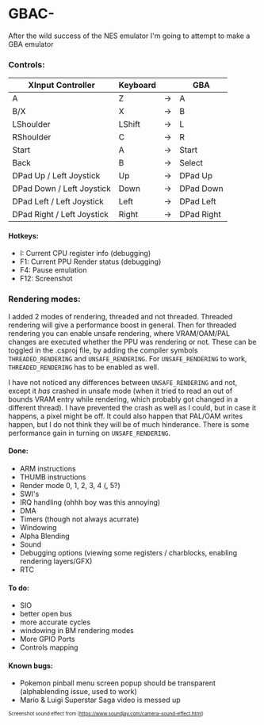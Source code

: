 # GBAC-
After the wild success of the NES emulator I'm going to attempt to make a GBA emulator

### Controls:
| XInput Controller | Keyboard |    | GBA|
|-------------------|----------|----|----|
| A | Z | -> | A | 
| B/X | X | -> | B | 
| LShoulder| LShift | -> | L |
| RShoulder| C | -> | R |
| Start | A | -> | Start |
| Back | B | -> | Select |
| DPad Up / Left Joystick| Up | -> | DPad Up |
| DPad Down / Left Joystick| Down | -> | DPad Down |
| DPad Left / Left Joystick| Left | -> | DPad Left |
| DPad Right / Left Joystick| Right | -> | DPad Right |

#### Hotkeys:
 - I: Current CPU register info (debugging)
 - F1: Current PPU Render status (debugging)
 - F4: Pause emulation
 - F12: Screenshot
 
### Rendering modes:
I added 2 modes of rendering, threaded and not threaded. Threaded rendering will give a performance boost in general. Then for threaded rendering you can enable unsafe rendering, where VRAM/OAM/PAL changes are executed whether the PPU was rendering or not. These can be toggled in the .csproj file, by adding the compiler symbols `THREADED_RENDERING` and `UNSAFE_RENDERING`. For `UNSAFE_RENDERING` to work, `THREADED_RENDERING` has to be enabled as well. 

I have not noticed any differences between `UNSAFE_RENDERING` and not, except it _has_ crashed in unsafe mode (when it tried to read an out of bounds VRAM entry while rendering, which probably got changed in a different thread). I have prevented the crash as well as I could, but in case it happens, a pixel might be off. It could also happen that PAL/OAM writes happen, but I do not think they will be of much hinderance. There is some performance gain in turning on `UNSAFE_RENDERING`.

#### Done:
  - ARM instructions
  - THUMB instructions
  - Render mode 0, 1, 2, 3, 4 (, 5?)
  - SWI's
  - IRQ handling (ohhh boy was this annoying)
  - DMA
  - Timers (though not always acurrate)
  - Windowing
  - Alpha Blending
  - Sound
  - Debugging options (viewing some registers / charblocks, enabling rendering layers/GFX)
  - RTC
  
#### To do:
  - SIO
  - better open bus
  - more accurate cycles
  - windowing in BM rendering modes
  - More GPIO Ports
  - Controls mapping

#### Known bugs:
  - Pokemon pinball menu screen popup should be transparent (alphablending issue, used to work)
  - Mario & Luigi Superstar Saga video is messed up
  
  
 <sub><sup>Screenshot sound effect from (https://www.soundjay.com/camera-sound-effect.html)</sup></sub>
